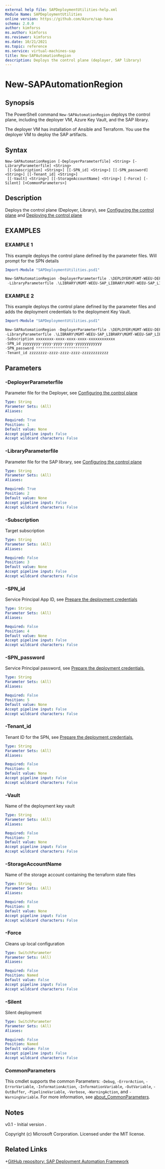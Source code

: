 ```yaml
---
external help file: SAPDeploymentUtilities-help.xml
Module Name: SAPDeploymentUtilities
online version: https://github.com/Azure/sap-hana
schema: 2.0.0
author: kimforss
ms.author: kimforss
ms.reviewer: kimforss
ms.date: 10/21/2021
ms.topic: reference
ms.service: virtual-machines-sap
title: New-SAPAutomationRegion
description: Deploys the control plane (deployer, SAP library)
---
```


# New-SAPAutomationRegion

## Synopsis
The PowerShell command `New-SAPAutomationRegion` deploys the control plane, including the deployer VM, Azure Key Vault, and the SAP library.

The deployer VM has installation of Ansible and Terraform. You use the deployer VM to deploy the SAP artifacts.

## Syntax

```
New-SAPAutomationRegion [-DeployerParameterfile] <String> [-LibraryParameterfile] <String>
 [[-Subscription] <String>] [[-SPN_id] <String>] [[-SPN_password] <String>] [[-Tenant_id] <String>]
 [[-Vault] <String>] [[-StorageAccountName] <String>] [-Force] [-Silent] [<CommonParameters>]
```

## Description
Deploys the control plane (Deployer, Library), see [Configuring the control plane](../automation-configure-control-plane.md) and [Deploying the control plane](../automation-deploy-control-plane.md)

## EXAMPLES

### EXAMPLE 1

This example deploys the control plane defined by the parameter files. Will prompt for the SPN details

```powershell
Import-Module "SAPDeploymentUtilities.psd1"

New-SAPAutomationRegion -DeployerParameterfile .\DEPLOYER\MGMT-WEEU-DEP01-INFRASTRUCTURE\MGMT-WEEU-DEP01-INFRASTRUCTURE.tfvars 
 -LibraryParameterfile .\LIBRARY\MGMT-WEEU-SAP_LIBRARY\MGMT-WEEU-SAP_LIBRARY.tfvars
```

### EXAMPLE 2

This example deploys the control plane defined by the parameter files and adds the deployment credentials to the deployment Key Vault.

```powershell
Import-Module "SAPDeploymentUtilities.psd1"

New-SAPAutomationRegion -DeployerParameterfile .\DEPLOYER\MGMT-WEEU-DEP01-INFRASTRUCTURE\MGMT-WEEU-DEP01-INFRASTRUCTURE.tfvars 
-LibraryParameterfile .\LIBRARY\MGMT-WEEU-SAP_LIBRARY\MGMT-WEEU-SAP_LIBRARY.tfvars
-Subscription xxxxxxxx-xxxx-xxxx-xxxx-xxxxxxxxxxxx
-SPN_id yyyyyyyy-yyyy-yyyy-yyyy-yyyyyyyyyyyy
-SPN_password ************************
-Tenant_id zzzzzzzz-zzzz-zzzz-zzzz-zzzzzzzzzzzz  
```

## Parameters

### -DeployerParameterfile
Parameter file for the Deployer, see [Configuring the control plane](../automation-configure-control-plane.md#deployer)

```yaml
Type: String
Parameter Sets: (All)
Aliases:

Required: True
Position: 1
Default value: None
Accept pipeline input: False
Accept wildcard characters: False
```

### -LibraryParameterfile
Parameter file for the SAP library, see [Configuring the control plane](../automation-configure-control-plane.md#sap-library)

```yaml
Type: String
Parameter Sets: (All)
Aliases:

Required: True
Position: 2
Default value: None
Accept pipeline input: False
Accept wildcard characters: False
```

### -Subscription
Target subscription

```yaml
Type: String
Parameter Sets: (All)
Aliases:

Required: False
Position: 3
Default value: None
Accept pipeline input: False
Accept wildcard characters: False
```

### -SPN_id
Service Principal App ID, see [Prepare the deployment credentials](../automation-deploy-control-plane.md#prepare-the-deployment-credentials)

```yaml
Type: String
Parameter Sets: (All)
Aliases:

Required: False
Position: 4
Default value: None
Accept pipeline input: False
Accept wildcard characters: False
```

### -SPN_password
Service Principal password, see [Prepare the deployment credentials](../automation-deploy-control-plane.md#prepare-the-deployment-credentials), 

```yaml
Type: String
Parameter Sets: (All)
Aliases:

Required: False
Position: 5
Default value: None
Accept pipeline input: False
Accept wildcard characters: False
```

### -Tenant_id
Tenant ID for the SPN, see [Prepare the deployment credentials](../automation-deploy-control-plane.md#prepare-the-deployment-credentials), 

```yaml
Type: String
Parameter Sets: (All)
Aliases:

Required: False
Position: 6
Default value: None
Accept pipeline input: False
Accept wildcard characters: False
```

### -Vault
Name of the deployment key vault

```yaml
Type: String
Parameter Sets: (All)
Aliases:

Required: False
Position: 7
Default value: None
Accept pipeline input: False
Accept wildcard characters: False
```

### -StorageAccountName
Name of the storage account containing the terraform state files

```yaml
Type: String
Parameter Sets: (All)
Aliases:

Required: False
Position: 8
Default value: None
Accept pipeline input: False
Accept wildcard characters: False
```

### -Force
Cleans up local configuration

```yaml
Type: SwitchParameter
Parameter Sets: (All)
Aliases:

Required: False
Position: Named
Default value: False
Accept pipeline input: False
Accept wildcard characters: False
```

### -Silent
Silent deployment

```yaml
Type: SwitchParameter
Parameter Sets: (All)
Aliases:

Required: False
Position: Named
Default value: False
Accept pipeline input: False
Accept wildcard characters: False
```

### CommonParameters
This cmdlet supports the common Parameters: `-Debug`, `-ErrorAction`, `-ErrorVariable`, `-InformationAction`, `-InformationVariable`, `-OutVariable`, `-OutBuffer`, `-PipelineVariable`, `-Verbose`, `-WarningAction`, and `-WarningVariable`. For more information, see [about_CommonParameters](https://go.microsoft.com/fwlink/?LinkID=113216).
## Notes
v0.1 - Initial version
.



Copyright (c) Microsoft Corporation.
Licensed under the MIT license.

## Related Links

+[GitHub repository: SAP Deployment Automation Framework](https://github.com/Azure/sap-hana)

